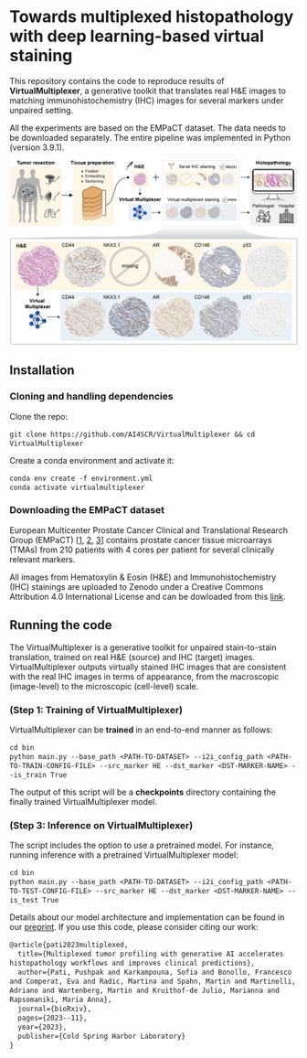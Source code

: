 # Towards multiplexed histopathology with deep learning-based virtual staining

This repository contains the code to reproduce results of **VirtualMultiplexer**, a generative toolkit that translates real H&E images to matching immunohistochemistry (IHC) images for several markers under unpaired setting.

All the experiments are based on the EMPaCT dataset. The data needs to be downloaded separately. The entire pipeline was implemented in Python (version 3.9.1). 

![Overview of the proposed approach.](figs/introduction.png)

## Installation 

### Cloning and handling dependencies 

Clone the repo:

```
git clone https://github.com/AI4SCR/VirtualMultiplexer && cd VirtualMultiplexer
```

Create a conda environment and activate it:

```
conda env create -f environment.yml
conda activate virtualmultiplexer
```

### Downloading the EMPaCT dataset 

European Multicenter Prostate Cancer Clinical and Translational Research Group (EMPaCT) [[1](https://www.sciencedirect.com/science/article/pii/S0022534712029710), [2](https://www.sciencedirect.com/science/article/pii/S2405456917300020), [3](https://www.frontiersin.org/journals/oncology/articles/10.3389/fonc.2020.00246/full)] contains prostate cancer tissue microarrays (TMAs) from 210 patients with 4 cores per patient for several clinically relevant markers.

All images from Hematoxylin & Eosin (H&E) and Immunohistochemistry (IHC) stainings are uploaded to Zenodo under a Creative Commons Attribution 4.0 International License and can be dowloaded from this [link](https://zenodo.org/records/10066853).

## Running the code 

The VirtualMultiplexer is a generative toolkit for unpaired stain-to-stain translation, trained on real H&E (source) and IHC (target) images.
VirtualMultiplexer outputs virtually stained IHC images that are consistent with the real IHC images in terms of appearance, from the macroscopic (image-level) to the microscopic (cell-level) scale.

### (Step 1: Training of VirtualMultiplexer)
VirtualMultiplexer can be **trained** in an end-to-end manner as follows:

```
cd bin
python main.py --base_path <PATH-TO-DATASET> --i2i_config_path <PATH-TO-TRAIN-CONFIG-FILE> --src_marker HE --dst_marker <DST-MARKER-NAME> --is_train True
```

The output of this script will be a **checkpoints** directory containing the finally trained VirtualMultiplexer model.


### (Step 3: Inference on VirtualMultiplexer)

The script includes the option to use a pretrained model.
For instance, running inference with a pretrained VirtualMultiplexer model: 

```
cd bin
python main.py --base_path <PATH-TO-DATASET> --i2i_config_path <PATH-TO-TEST-CONFIG-FILE> --src_marker HE --dst_marker <DST-MARKER-NAME> --is_test True
```

Details about our model architecture and implementation can be found in our [preprint](https://www.biorxiv.org/content/10.1101/2023.11.29.568996v1). If you use this code, please consider citing our work:

```
@article{pati2023multiplexed,
  title={Multiplexed tumor profiling with generative AI accelerates histopathology workflows and improves clinical predictions},
  author={Pati, Pushpak and Karkampouna, Sofia and Bonollo, Francesco and Comperat, Eva and Radic, Martina and Spahn, Martin and Martinelli, Adriano and Wartenberg, Martin and Kruithof-de Julio, Marianna and Rapsomaniki, Maria Anna},
  journal={bioRxiv},
  pages={2023--11},
  year={2023},
  publisher={Cold Spring Harbor Laboratory}
} 
```
